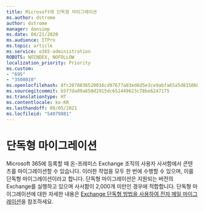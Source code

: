 ```yaml
---
title: Microsoft에 단독형 마이그레이션
ms.author: dstrome
author: dstrome
manager: dansimp
ms.date: 04/21/2020
ms.audience: ITPro
ms.topic: article
ms.service: o365-administration
ROBOTS: NOINDEX, NOFOLLOW
localization_priority: Priority
ms.custom:
- "695"
- "3500010"
ms.openlocfilehash: 8fc2078836520016cd97677a03ed6d5e3ce9abfa65a5d815060630c222e1d3d8
ms.sourcegitcommit: b5f7da89a650d2915dc652449623c78be6247175
ms.translationtype: HT
ms.contentlocale: ko-KR
ms.lasthandoff: 08/05/2021
ms.locfileid: "54079881"
---
```

# <a name="cutover-migrations"></a>단독형 마이그레이션

Microsoft 365에 등록할 때 온-프레미스 Exchange 조직의 사용자 사서함에서 콘텐츠를 마이그레이션할 수 있습니다. 이러한 작업을 모두 한 번에 수행할 수 있으며, 이를 단독형 마이그레이션이라고 합니다. 단독형 마이그레이션은 지원되는 버전의 Exchange를 실행하고 있으며 사서함이 2,000개 미만인 경우에 적합합니다. 단독형 마이그레이션에 대한 자세한 내용은 [Exchange 단독형 방법을 사용하여 전자 메일 마이그레이션](https://docs.microsoft.com/Exchange/mailbox-migration/cutover-migration-to-office-365)을 참조하세요.
  
